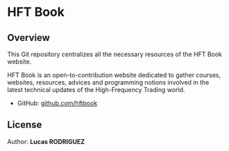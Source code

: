 # HFT Book

## Overview

This Git repository centralizes all the necessary resources of the HFT Book website.

HFT Book is an open-to-contribution website dedicated to gather courses, websites, resources, advices and programming notions involved in the latest technical updates of the High-Frequency Trading world.


- GitHub: [github.com/hftbook](https://github.com/hftbook)

## License

Author: **Lucas RODRIGUEZ**